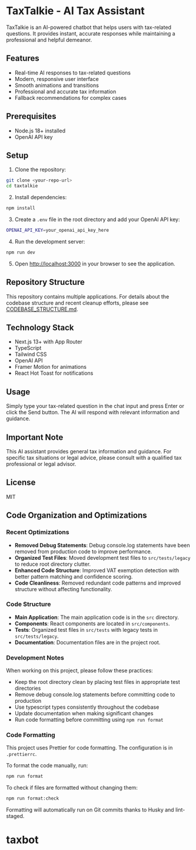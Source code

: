 # TaxTalkie - AI Tax Assistant

TaxTalkie is an AI-powered chatbot that helps users with tax-related questions. It provides instant, accurate responses while maintaining a professional and helpful demeanor.

## Features

- Real-time AI responses to tax-related questions
- Modern, responsive user interface
- Smooth animations and transitions
- Professional and accurate tax information
- Fallback recommendations for complex cases

## Prerequisites

- Node.js 18+ installed
- OpenAI API key

## Setup

1. Clone the repository:

```bash
git clone <your-repo-url>
cd taxtalkie
```

2. Install dependencies:

```bash
npm install
```

3. Create a `.env` file in the root directory and add your OpenAI API key:

```bash
OPENAI_API_KEY=your_openai_api_key_here
```

4. Run the development server:

```bash
npm run dev
```

5. Open [http://localhost:3000](http://localhost:3000) in your browser to see the application.

## Repository Structure

This repository contains multiple applications. For details about the codebase structure and recent cleanup efforts, please see [CODEBASE_STRUCTURE.md](./CODEBASE_STRUCTURE.md).

## Technology Stack

- Next.js 13+ with App Router
- TypeScript
- Tailwind CSS
- OpenAI API
- Framer Motion for animations
- React Hot Toast for notifications

## Usage

Simply type your tax-related question in the chat input and press Enter or click the Send button. The AI will respond with relevant information and guidance.

## Important Note

This AI assistant provides general tax information and guidance. For specific tax situations or legal advice, please consult with a qualified tax professional or legal advisor.

## License

MIT

## Code Organization and Optimizations

### Recent Optimizations

- **Removed Debug Statements**: Debug console.log statements have been removed from production code to improve performance.
- **Organized Test Files**: Moved development test files to `src/tests/legacy` to reduce root directory clutter.
- **Enhanced Code Structure**: Improved VAT exemption detection with better pattern matching and confidence scoring.
- **Code Cleanliness**: Removed redundant code patterns and improved structure without affecting functionality.

### Code Structure

- **Main Application**: The main application code is in the `src` directory.
- **Components**: React components are located in `src/components`.
- **Tests**: Organized test files in `src/tests` with legacy tests in `src/tests/legacy`.
- **Documentation**: Documentation files are in the project root.

### Development Notes

When working on this project, please follow these practices:

- Keep the root directory clean by placing test files in appropriate test directories
- Remove debug console.log statements before committing code to production
- Use typescript types consistently throughout the codebase
- Update documentation when making significant changes
- Run code formatting before committing using `npm run format`

### Code Formatting

This project uses Prettier for code formatting. The configuration is in `.prettierrc`.

To format the code manually, run:

```bash
npm run format
```

To check if files are formatted without changing them:

```bash
npm run format:check
```

Formatting will automatically run on Git commits thanks to Husky and lint-staged.
# taxbot
